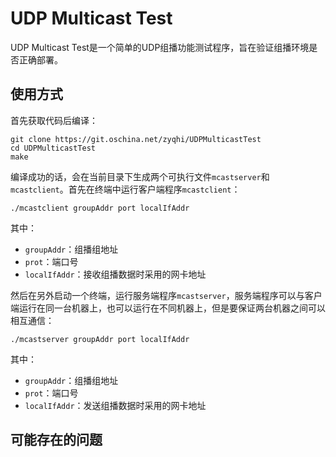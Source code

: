# UDP Multicast Test
UDP Multicast Test是一个简单的UDP组播功能测试程序，旨在验证组播环境是否正确部署。

## 使用方式
首先获取代码后编译：

    git clone https://git.oschina.net/zyqhi/UDPMulticastTest
    cd UDPMulticastTest
    make

编译成功的话，会在当前目录下生成两个可执行文件`mcastserver`和`mcastclient`。首先在终端中运行客户端程序`mcastclient`：
    
    ./mcastclient groupAddr port localIfAddr

其中：
- `groupAddr`：组播组地址
- `prot`：端口号
- `localIfAddr`：接收组播数据时采用的网卡地址

然后在另外启动一个终端，运行服务端程序`mcastserver`，服务端程序可以与客户端运行在同一台机器上，也可以运行在不同机器上，但是要保证两台机器之间可以相互通信：

    ./mcastserver groupAddr port localIfAddr

其中：
- `groupAddr`：组播组地址
- `prot`：端口号
- `localIfAddr`：发送组播数据时采用的网卡地址

## 可能存在的问题




